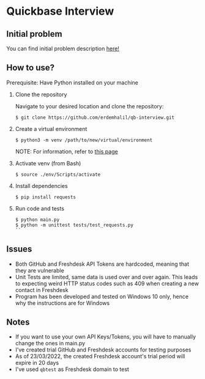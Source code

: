 # Quickbase Interview

## Initial problem

You can find initial problem description [here!](https://github.com/QuickBase/interview-demos/tree/master/python)

## How to use?

Prerequisite: Have Python installed on your machine

1. Clone the repository

    Navigate to your desired location and clone the repository:
    ```
    $ git clone https://github.com/erdemhalil/qb-interview.git
    ```
2. Create a virtual environment
    ```
    $ python3 -m venv /path/to/new/virtual/environment
    ```

    NOTE: For information, refer to [this page](https://docs.python.org/3/library/venv.html)

3. Activate venv (from Bash)
    ```
    $ source ./env/Scripts/activate
    ```

4. Install dependencies
    ```
    $ pip install requests
    ```

5. Run code and tests
    ```
    $ python main.py
    $ python -m unittest tests/test_requests.py
    ``

## Issues

- Both GitHub and Freshdesk API Tokens are hardcoded, meaning that they are vulnerable
- Unit Tests are limited, same data is used over and over again. This leads to expecting weird HTTP status codes such as 409 when creating a new contact in Freshdesk
- Program has been developed and tested on Windows 10 only, hence why the instructions are for Windows

## Notes

- If you want to use your own API Keys/Tokens, you will have to manually change the ones in main.py
- I've created trial GitHub and Freshdesk accounts for testing purposes
- As of 23/03/2022, the created Freshdesk account's trial period will expire in 20 days
- I've used `qbtest` as Freshdesk domain to test
